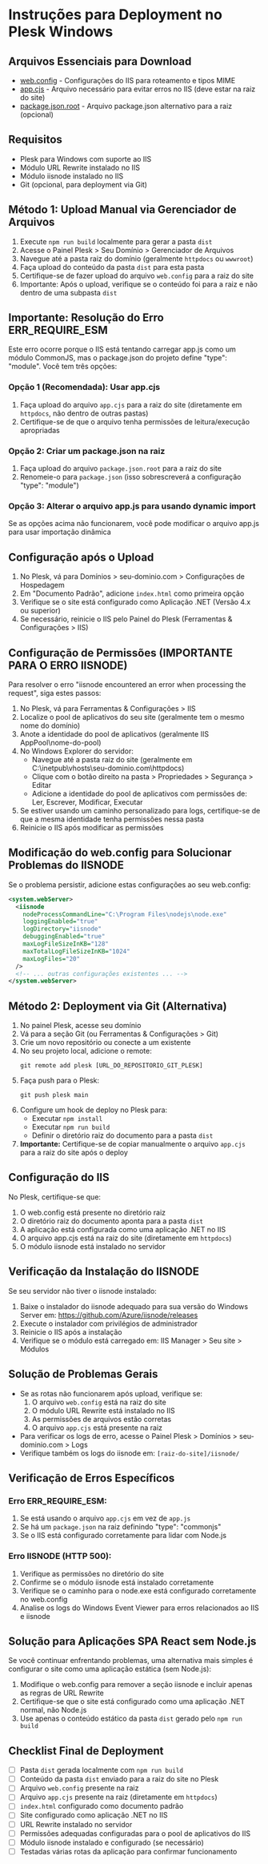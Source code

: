 
# Instruções para Deployment no Plesk Windows

## Arquivos Essenciais para Download
- [web.config](/public/web.config) - Configurações do IIS para roteamento e tipos MIME
- [app.cjs](/app.cjs) - Arquivo necessário para evitar erros no IIS (deve estar na raiz do site)
- [package.json.root](/package.json.root) - Arquivo package.json alternativo para a raiz (opcional)

## Requisitos
- Plesk para Windows com suporte ao IIS
- Módulo URL Rewrite instalado no IIS
- Módulo iisnode instalado no IIS
- Git (opcional, para deployment via Git)

## Método 1: Upload Manual via Gerenciador de Arquivos
1. Execute `npm run build` localmente para gerar a pasta `dist`
2. Acesse o Painel Plesk > Seu Domínio > Gerenciador de Arquivos
3. Navegue até a pasta raiz do domínio (geralmente `httpdocs` ou `wwwroot`)
4. Faça upload do conteúdo da pasta `dist` para esta pasta
5. Certifique-se de fazer upload do arquivo `web.config` para a raiz do site
6. Importante: Após o upload, verifique se o conteúdo foi para a raiz e não dentro de uma subpasta `dist`

## Importante: Resolução do Erro ERR_REQUIRE_ESM
Este erro ocorre porque o IIS está tentando carregar app.js como um módulo CommonJS, mas o package.json do projeto define "type": "module". Você tem três opções:

### Opção 1 (Recomendada): Usar app.cjs
1. Faça upload do arquivo `app.cjs` para a raiz do site (diretamente em `httpdocs`, não dentro de outras pastas)
2. Certifique-se de que o arquivo tenha permissões de leitura/execução apropriadas

### Opção 2: Criar um package.json na raiz
1. Faça upload do arquivo `package.json.root` para a raiz do site
2. Renomeie-o para `package.json` (isso sobrescreverá a configuração "type": "module")

### Opção 3: Alterar o arquivo app.js para usando dynamic import
Se as opções acima não funcionarem, você pode modificar o arquivo app.js para usar importação dinâmica

## Configuração após o Upload
1. No Plesk, vá para Domínios > seu-dominio.com > Configurações de Hospedagem
2. Em "Documento Padrão", adicione `index.html` como primeira opção
3. Verifique se o site está configurado como Aplicação .NET (Versão 4.x ou superior)
4. Se necessário, reinicie o IIS pelo Painel do Plesk (Ferramentas & Configurações > IIS)

## Configuração de Permissões (IMPORTANTE PARA O ERRO IISNODE)
Para resolver o erro "iisnode encountered an error when processing the request", siga estes passos:

1. No Plesk, vá para Ferramentas & Configurações > IIS
2. Localize o pool de aplicativos do seu site (geralmente tem o mesmo nome do domínio)
3. Anote a identidade do pool de aplicativos (geralmente IIS AppPool\nome-do-pool)
4. No Windows Explorer do servidor:
   - Navegue até a pasta raiz do site (geralmente em C:\inetpub\vhosts\seu-dominio.com\httpdocs)
   - Clique com o botão direito na pasta > Propriedades > Segurança > Editar
   - Adicione a identidade do pool de aplicativos com permissões de: Ler, Escrever, Modificar, Executar
5. Se estiver usando um caminho personalizado para logs, certifique-se de que a mesma identidade tenha permissões nessa pasta
6. Reinicie o IIS após modificar as permissões

## Modificação do web.config para Solucionar Problemas do IISNODE
Se o problema persistir, adicione estas configurações ao seu web.config:

```xml
<system.webServer>
  <iisnode 
    nodeProcessCommandLine="C:\Program Files\nodejs\node.exe"
    loggingEnabled="true"
    logDirectory="iisnode"
    debuggingEnabled="true"
    maxLogFileSizeInKB="128"
    maxTotalLogFileSizeInKB="1024"
    maxLogFiles="20"
  />
  <!-- ... outras configurações existentes ... -->
</system.webServer>
```

## Método 2: Deployment via Git (Alternativa)
1. No painel Plesk, acesse seu domínio
2. Vá para a seção Git (ou Ferramentas & Configurações > Git)
3. Crie um novo repositório ou conecte a um existente
4. No seu projeto local, adicione o remote:
   ```
   git remote add plesk [URL_DO_REPOSITORIO_GIT_PLESK]
   ```
5. Faça push para o Plesk:
   ```
   git push plesk main
   ```
6. Configure um hook de deploy no Plesk para:
   - Executar `npm install`
   - Executar `npm run build`
   - Definir o diretório raiz do documento para a pasta `dist`
7. **Importante:** Certifique-se de copiar manualmente o arquivo `app.cjs` para a raiz do site após o deploy

## Configuração do IIS
No Plesk, certifique-se que:
1. O web.config está presente no diretório raiz
2. O diretório raiz do documento aponta para a pasta `dist`
3. A aplicação está configurada como uma aplicação .NET no IIS
4. O arquivo app.cjs está na raiz do site (diretamente em `httpdocs`)
5. O módulo iisnode está instalado no servidor

## Verificação da Instalação do IISNODE
Se seu servidor não tiver o iisnode instalado:
1. Baixe o instalador do iisnode adequado para sua versão do Windows Server em: https://github.com/Azure/iisnode/releases
2. Execute o instalador com privilégios de administrador
3. Reinicie o IIS após a instalação
4. Verifique se o módulo está carregado em: IIS Manager > Seu site > Módulos

## Solução de Problemas Gerais
- Se as rotas não funcionarem após upload, verifique se:
  1. O arquivo `web.config` está na raiz do site
  2. O módulo URL Rewrite está instalado no IIS
  3. As permissões de arquivos estão corretas
  4. O arquivo `app.cjs` está presente na raiz
- Para verificar os logs de erro, acesse o Painel Plesk > Domínios > seu-dominio.com > Logs
- Verifique também os logs do iisnode em: `[raiz-do-site]/iisnode/`

## Verificação de Erros Específicos

### Erro ERR_REQUIRE_ESM:
1. Se está usando o arquivo `app.cjs` em vez de `app.js`
2. Se há um `package.json` na raiz definindo "type": "commonjs"
3. Se o IIS está configurado corretamente para lidar com Node.js

### Erro IISNODE (HTTP 500):
1. Verifique as permissões no diretório do site
2. Confirme se o módulo iisnode está instalado corretamente
3. Verifique se o caminho para o node.exe está configurado corretamente no web.config
4. Analise os logs do Windows Event Viewer para erros relacionados ao IIS e iisnode

## Solução para Aplicações SPA React sem Node.js
Se você continuar enfrentando problemas, uma alternativa mais simples é configurar o site como uma aplicação estática (sem Node.js):

1. Modifique o web.config para remover a seção iisnode e incluir apenas as regras de URL Rewrite
2. Certifique-se que o site está configurado como uma aplicação .NET normal, não Node.js
3. Use apenas o conteúdo estático da pasta `dist` gerado pelo `npm run build`

## Checklist Final de Deployment
- [ ] Pasta `dist` gerada localmente com `npm run build`
- [ ] Conteúdo da pasta `dist` enviado para a raiz do site no Plesk
- [ ] Arquivo `web.config` presente na raiz
- [ ] Arquivo `app.cjs` presente na raiz (diretamente em `httpdocs`)
- [ ] `index.html` configurado como documento padrão
- [ ] Site configurado como aplicação .NET no IIS
- [ ] URL Rewrite instalado no servidor
- [ ] Permissões adequadas configuradas para o pool de aplicativos do IIS
- [ ] Módulo iisnode instalado e configurado (se necessário)
- [ ] Testadas várias rotas da aplicação para confirmar funcionamento

